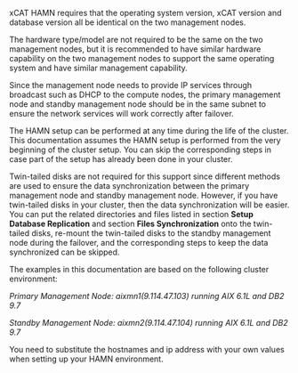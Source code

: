 xCAT HAMN requires that the operating system version, xCAT version and database version all be identical on the two management nodes. 

The hardware type/model are not required to be the same on the two management nodes, but it is recommended to have similar hardware capability on the two management nodes to support the same operating system and have similar management capability. 

Since the management node needs to provide IP services through broadcast such as DHCP to the compute nodes, the primary management node and standby management node should be in the same subnet to ensure the network services will work correctly after failover. 

The HAMN setup can be performed at any time during the life of the cluster. This documentation assumes the HAMN setup is performed from the very beginning of the cluster setup. You can skip the corresponding steps in case part of the setup has already been done in your cluster. 

Twin-tailed disks are not required for this support since different methods are used to ensure the data synchronization between the primary management node and standby management node. However, if you have twin-tailed disks in your cluster, then the data synchronization will be easier. You can put the related directories and files listed in section **Setup Database Replication** and section **Files Synchronization** onto the twin-tailed disks, re-mount the twin-tailed disks to the standby management node during the failover, and the corresponding steps to keep the data synchronized can be skipped. 

  
The examples in this documentation are based on the following cluster environment: 

  
_Primary Management Node: aixmn1(9.114.47.103) running AIX 6.1L and DB2 9.7_

_Standby Management Node: aixmn2(9.114.47.104) running AIX 6.1L and DB2 9.7_

  
You need to substitute the hostnames and ip address with your own values when setting up your HAMN environment. 

